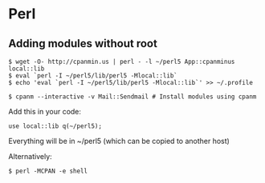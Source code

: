 # Perl

## Adding modules without root

```
$ wget -O- http://cpanmin.us | perl - -l ~/perl5 App::cpanminus local::lib 
$ eval `perl -I ~/perl5/lib/perl5 -Mlocal::lib` 
$ echo 'eval `perl -I ~/perl5/lib/perl5 -Mlocal::lib`' >> ~/.profile 

$ cpanm --interactive -v Mail::Sendmail # Install modules using cpanm 
```

Add this in your code:&#x20;

```
use local::lib q(~/perl5); 
```

Everything will be in \~/perl5 (which can be copied to another host)&#x20;



Alternatively:&#x20;

```
$ perl -MCPAN -e shell 
```

